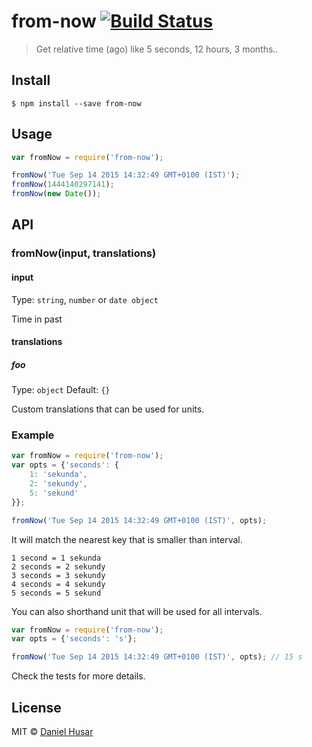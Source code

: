 # from-now [![Build Status](https://travis-ci.org/danielhusar/from-now.svg?branch=master)](https://travis-ci.org/danielhusar/from-now)

> Get relative time (ago) like 5 seconds, 12 hours, 3 months..


## Install

```
$ npm install --save from-now
```


## Usage

```js
var fromNow = require('from-now');

fromNow('Tue Sep 14 2015 14:32:49 GMT+0100 (IST)');
fromNow(1444140297141);
fromNow(new Date());
```


## API

### fromNow(input, translations)

#### input

Type: `string`, `number` or `date object`

Time in past

#### translations

##### foo

Type: `object` 
Default: `{}`

Custom translations that can be used for units.

### Example

```js
var fromNow = require('from-now');
var opts = {'seconds': {
	1: 'sekunda',
	2: 'sekundy',
	5: 'sekund'
}};

fromNow('Tue Sep 14 2015 14:32:49 GMT+0100 (IST)', opts);
```

It will match the nearest key that is smaller than interval.
```
1 second = 1 sekunda
2 seconds = 2 sekundy
3 seconds = 3 sekundy
4 seconds = 4 sekundy
5 seconds = 5 sekund
```

You can also shorthand unit that will be used for all intervals. 
```js
var fromNow = require('from-now');
var opts = {'seconds': 's'};

fromNow('Tue Sep 14 2015 14:32:49 GMT+0100 (IST)', opts); // 15 s
```

Check the tests for more details.

## License

MIT © [Daniel Husar](https://github.com/danielhusar)
